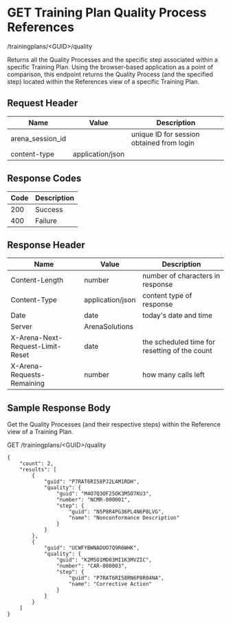 # GET Training Plan Quality Process References


/trainingplans/&lt;GUID&gt;/quality

Returns all the Quality Processes and the specific step associated within a specific Training Plan. Using the browser\-based application as a point of comparison, this endpoint returns the Quality Process \(and the specified step\) located within the References view of a specific Training Plan.

## Request Header

| Name | Value | Description |
|  --- |  --- |  --- | 
| arena_session_id |   | unique ID for session obtained from login |
| content\-type | application/json |   |

## Response Codes

| Code | Description |
|  --- |  --- | 
| 200 | Success |
| 400 | Failure |

## Response Header

| Name | Value | Description |
|  --- |  --- |  --- | 
| Content\-Length | number | number of characters in response |
| Content\-Type | application/json | content type of response |
| Date | date | today's date and time |
| Server | ArenaSolutions |   |
| X\-Arena\-Next\-Request\-Limit\-Reset  | date | the scheduled time for resetting of the count |
| X\-Arena\-Requests\-Remaining  | number | how many calls left |

## Sample Response Body
Get the Quality Processes \(and their respective steps\) within the Reference view  of  a Training Plan.



GET /trainingplans/&lt;GUID&gt;/quality

```
{
    "count": 2,
    "results": [
        {
            "guid": "P7RAT6RI58PJ2L4M1RDH",
            "quality": {
                "guid": "M4O7Q3OF25OK3M5O7KU3",
                "number": "NCMR-000001",
                "step": {
                    "guid": "N5P8R4PG36PL4N6P8LVG",
                    "name": "Nonconformance Description"
                }
            }
        },
        {
            "guid": "UCWFYBWNADUO7Q9R6WHK",
            "quality": {
                "guid": "K2M5O1MD03MI1K3MVZIC",
                "number": "CAR-000003",
                "step": {
                    "guid": "P7RAT6RI58RN6P8R04NA",
                    "name": "Corrective Action"
                }
            }
        }
    ]
}
```
